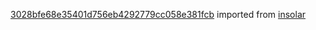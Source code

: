 [3028bfe68e35401d756eb4292779cc058e381fcb](https://github.com/insolar/insolar/commit/3028bfe68e35401d756eb4292779cc058e381fcb) imported from [insolar](https://github.com/insolar/insolar)

